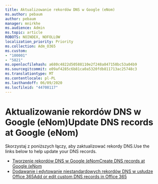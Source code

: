 ```yaml
---
title: Aktualizowanie rekordów DNS w Google (eNom)
ms.author: pebaum
author: pebaum
manager: mnirkhe
ms.audience: Admin
ms.topic: article
ROBOTS: NOINDEX, NOFOLLOW
localization_priority: Priority
ms.collection: Adm_O365
ms.custom:
- "100001"
- "5821"
ms.openlocfilehash: a680c4822d50588110e2f248a847158bc53a04b9
ms.sourcegitcommit: e09af4285c6b81ca0a5320fdb811713ac25748c3
ms.translationtype: MT
ms.contentlocale: pl-PL
ms.lasthandoff: 06/09/2020
ms.locfileid: "44708117"
---
```

# <a name="update-dns-records-at-google-enom"></a><span data-ttu-id="4dcc8-102">Aktualizowanie rekordów DNS w Google (eNom)</span><span class="sxs-lookup"><span data-stu-id="4dcc8-102">Update DNS records at Google (eNom)</span></span>

<span data-ttu-id="4dcc8-103">Skorzystaj z poniższych łączy, aby zaktualizować rekordy DNS.</span><span class="sxs-lookup"><span data-stu-id="4dcc8-103">Use the links below to help update your DNS records.</span></span>

- [<span data-ttu-id="4dcc8-104">Tworzenie rekordów DNS w Google (eNom</span><span class="sxs-lookup"><span data-stu-id="4dcc8-104">Create DNS records at Google (eNom</span></span>](https://docs.microsoft.com/microsoft-365/admin/dns/create-dns-records-for-domain-managed-by-google-enom?view=o365-worldwide)
- [<span data-ttu-id="4dcc8-105">Dodawanie i edytowanie niestandardowych rekordów DNS w usłudze Office 365</span><span class="sxs-lookup"><span data-stu-id="4dcc8-105">Add or edit custom DNS records in Office 365</span></span>](https://docs.microsoft.com/microsoft-365/admin/setup/add-domain#add-or-edit-custom-dns-records)
